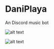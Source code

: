 # DaniPlaya
An Discord music bot

![alt text](https://media.discordapp.net/attachments/1051113640733966407/1067145851941699714/image.png)

![alt text](https://media.discordapp.net/attachments/1051113640733966407/1067146246973825126/image.png)

